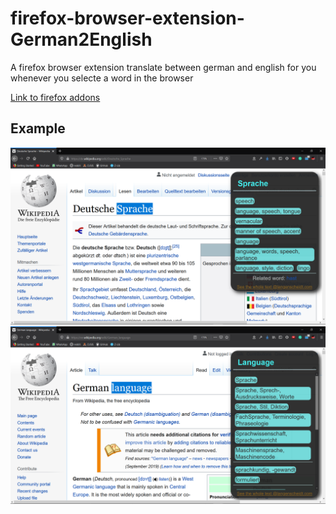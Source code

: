 # firefox-browser-extension-German2English
A firefox browser extension translate between german and english for you whenever you selecte a word in the browser

[Link to firefox addons](https://addons.mozilla.org/en-US/firefox/addon/german-2-english/)

## Example
![German to English](./product-page/german-to-english.png)
![English to German](./product-page/english-to-german.png)
